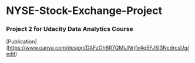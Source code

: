 # NYSE-Stock-Exchange-Project
### Project 2 for Udacity Data Analytics Course
[Publication] (https://www.canva.com/design/DAFzOh6R7QM/JNrjfe4q5FJSI3NcdrcsUg/edit)

